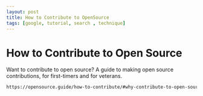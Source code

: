 ```yaml
---
layout: post
title: How to Contribute to OpenSource
tags: [google, tutorial, search , technique]
---
```

# How to Contribute to Open Source
Want to contribute to open source? A guide to making open source contributions, for first-timers and for veterans.
```bash
https://opensource.guide/how-to-contribute/#why-contribute-to-open-source
```